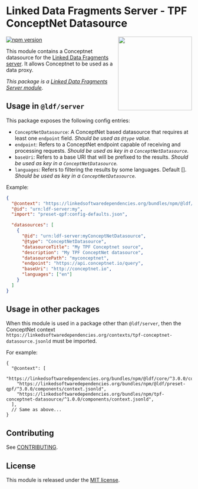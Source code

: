 # Linked Data Fragments Server - TPF ConceptNet Datasource
<img src="http://linkeddatafragments.org/images/logo.svg" width="200" align="right" alt="" />

[![npm version](https://badge.fury.io/js/tpf-conceptnet-datasource.svg)](https://www.npmjs.com/package/tpf-conceptnet-datasource)


This module contains a Conceptnet datasource for the [Linked Data Fragments server](https://github.com/LinkedDataFragments/Server.js).
It allows Conceptnet to be used as a data proxy.

_This package is a [Linked Data Fragments Server module](https://github.com/LinkedDataFragments/Server.js/)._

## Usage in `@ldf/server`

This package exposes the following config entries:
* `ConceptNetDatasource`: A ConceptNet based datasource that requires at least one `endpoint` field. _Should be used as `@type` value._
* `endpoint`: Refers to a ConceptNet endpoint capable of receiving and processing requests. _Should be used as key in a `ConceptNetDatasource`._
* `baseUri`: Refers to a base URI that will be prefixed to the results. _Should be used as key in a `ConceptNetDatasource`._
* `languages`: Refers to filtering the results by some languages. Default []. _Should be used as key in a `ConceptNetDatasource`._

Example:
```json
{
  "@context": "https://linkedsoftwaredependencies.org/bundles/npm/@ldf/server/^3.0.0/components/context.jsonld",
  "@id": "urn:ldf-server:my",
  "import": "preset-qpf:config-defaults.json",

  "datasources": [
    {
      "@id": "urn:ldf-server:myConceptNetDatasource",
      "@type": "ConceptNetDatasource",
      "datasourceTitle": "My TPF Conceptnet source",
      "description": "My TPF ConceptNet datasource",
      "datasourcePath": "myconceptnet",
      "endpoint": "https://api.conceptnet.io/query", 
      "baseUri": "http://conceptnet.io",
      "languages": ["en"]
    }
  ]
}
```

## Usage in other packages

When this module is used in a package other than `@ldf/server`,
then the ConceptNet context `https://linkedsoftwaredependencies.org/contexts/tpf-conceptnet-datasource.jsonld` must be imported.

For example:
```
{
  "@context": [
    "https://linkedsoftwaredependencies.org/bundles/npm/@ldf/core/^3.0.0/components/context.jsonld",
    "https://linkedsoftwaredependencies.org/bundles/npm/@ldf/preset-qpf/^3.0.0/components/context.jsonld",
    "https://linkedsoftwaredependencies.org/bundles/npm/tpf-conceptnet-datasource/^1.0.0/components/context.jsonld",
  ],
  // Same as above...
}
```

## Contributing
See [CONTRIBUTING](CONTRIBUTING.md).

## License
This module is released under the [MIT license](LICENSE).
